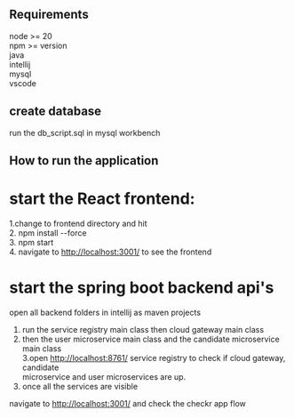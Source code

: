 ## Requirements
node >= 20  <br>
npm >= version  <br>
java <br>
intellij <br>
mysql <br>
vscode <br>

## create database 
 run the db_script.sql in mysql workbench

## How to run the application

# start the React frontend: 
 1.change to frontend directory and hit  <br>
 2. npm install --force <br>
 3. npm start  <br>
 4. navigate to [http://localhost:3001/](http://localhost:3001/) to see the frontend <br>

# start the spring boot backend api's

open all backend folders in intellij as maven projects
1. run the service registry main class then cloud gateway main class <br>
2. then the user microservice main class and the candidate microservice main class <br>
3.open [http://localhost:8761/](http://localhost:8761/) service registry to check if cloud gateway, candidate <br>
microservice and user microservices are up.
4. once all the services are visible <br>

navigate to [http://localhost:3001/](http://localhost:3001/) and check the checkr app flow